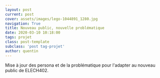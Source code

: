 ```yaml
---
layout: post
current: post
cover: assets/images/lego-1044891_1280.jpg
navigation: True
title: Nouveau public, nouvelle problématique
date: 2020-03-10 10:18:00
tags: projet
class: post-template
subclass: 'post tag-projet'
author: quentin
---
```




Mise à jour des persona et de la problématique pour l'adapter au nouveau public de ELECH402.